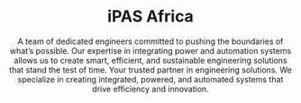
<h1 align=center>iPAS Africa</h1> 
<p align=center>A team of dedicated engineers committed to pushing the boundaries of what’s possible. Our expertise in integrating power and automation systems allows us to create smart, efficient, and sustainable engineering solutions that stand the test of time. Your trusted partner in engineering solutions. We specialize in creating integrated, powered, and automated systems that drive efficiency and innovation.</p>
